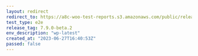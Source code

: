 ```yaml
---
layout: redirect
redirect_to: https://a8c-woo-test-reports.s3.amazonaws.com/public/release/7.9.0-beta.2/wp-latest/e2e/index.html
test_type: e2e
release_tag: 7.9.0-beta.2
env_description: "wp-latest"
created_at: "2023-06-27T16:40:53Z"
passed: false
---
```


